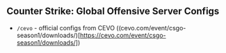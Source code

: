 ## Counter Strike: Global Offensive Server Configs


- `/cevo` - official configs from CEVO ((cevo.com/event/csgo-season1/downloads/)[https://cevo.com/event/csgo-season1/downloads/])
